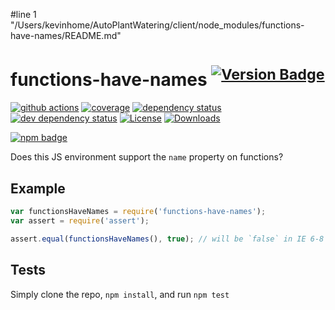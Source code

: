 #line 1 "/Users/kevinhome/AutoPlantWatering/client/node_modules/functions-have-names/README.md"
# functions-have-names <sup>[![Version Badge][npm-version-svg]][package-url]</sup>

[![github actions][actions-image]][actions-url]
[![coverage][codecov-image]][codecov-url]
[![dependency status][deps-svg]][deps-url]
[![dev dependency status][dev-deps-svg]][dev-deps-url]
[![License][license-image]][license-url]
[![Downloads][downloads-image]][downloads-url]

[![npm badge][npm-badge-png]][package-url]

Does this JS environment support the `name` property on functions?

## Example

```js
var functionsHaveNames = require('functions-have-names');
var assert = require('assert');

assert.equal(functionsHaveNames(), true); // will be `false` in IE 6-8
```

## Tests
Simply clone the repo, `npm install`, and run `npm test`

[package-url]: https://npmjs.org/package/functions-have-names
[npm-version-svg]: https://versionbadg.es/inspect-js/functions-have-names.svg
[deps-svg]: https://david-dm.org/inspect-js/functions-have-names.svg
[deps-url]: https://david-dm.org/inspect-js/functions-have-names
[dev-deps-svg]: https://david-dm.org/inspect-js/functions-have-names/dev-status.svg
[dev-deps-url]: https://david-dm.org/inspect-js/functions-have-names#info=devDependencies
[npm-badge-png]: https://nodei.co/npm/functions-have-names.png?downloads=true&stars=true
[license-image]: https://img.shields.io/npm/l/functions-have-names.svg
[license-url]: LICENSE
[downloads-image]: https://img.shields.io/npm/dm/functions-have-names.svg
[downloads-url]: https://npm-stat.com/charts.html?package=functions-have-names
[codecov-image]: https://codecov.io/gh/inspect-js/functions-have-names/branch/main/graphs/badge.svg
[codecov-url]: https://app.codecov.io/gh/inspect-js/functions-have-names/
[actions-image]: https://img.shields.io/endpoint?url=https://github-actions-badge-u3jn4tfpocch.runkit.sh/inspect-js/functions-have-names
[actions-url]: https://github.com/inspect-js/functions-have-names/actions
